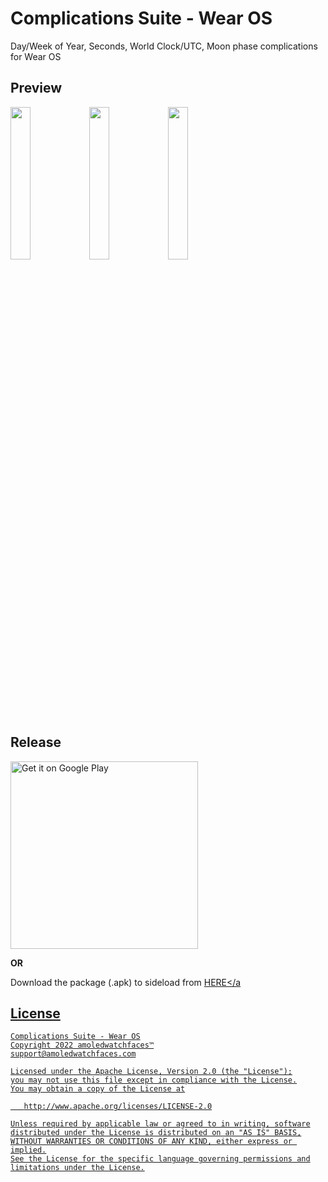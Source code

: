 # Complications Suite - Wear OS

Day/Week of Year, Seconds, World Clock/UTC, Moon phase complications for Wear OS

## Preview

<img src="https://user-images.githubusercontent.com/92080649/204494337-e3e877e7-44ad-4398-95c9-52a33e669b24.png" width=25% height=25%><img src="https://user-images.githubusercontent.com/92080649/204494770-ccb779ac-2b9e-4768-983b-016681bb8397.png" width=25% height=25%><img src="https://user-images.githubusercontent.com/92080649/204494791-e9dd80ec-feb4-4b94-a9a2-5d5e140f2332.png" width=25% height=25%>

## Release

<a href='https://play.google.com/store/apps/details?id=com.weartools.weekdayutccomp'><img alt='Get it on Google Play' src='https://play.google.com/intl/en_us/badges/images/generic/en_badge_web_generic.png' width=300/></a>

<b>OR</b>

Download the package (.apk) to sideload from <a href="https://github.com/amoledwatchfaces/Complications-Suite/releases">HERE</a

## License

    Complications Suite - Wear OS
    Copyright 2022 amoledwatchfaces™
    support@amoledwatchfaces.com

    Licensed under the Apache License, Version 2.0 (the "License");
    you may not use this file except in compliance with the License.
    You may obtain a copy of the License at

       http://www.apache.org/licenses/LICENSE-2.0

    Unless required by applicable law or agreed to in writing, software
    distributed under the License is distributed on an "AS IS" BASIS,
    WITHOUT WARRANTIES OR CONDITIONS OF ANY KIND, either express or implied.
    See the License for the specific language governing permissions and
    limitations under the License.

